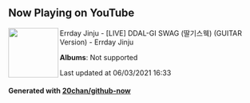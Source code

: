 ## Now Playing on YouTube

[<img align="left" width="100" src="https://yt3.ggpht.com/ytc/AAUvwnhmeMIsGnVRyMAIW--TU80Li2JrljxqEWHDCgejyg=s88-c-k-c0x00ffffff-no-rj-mo">](https://www.youtube.com/channel/UCjVqtrmq6vb31zaoy0I4Fkg)

Errday Jinju - [LIVE] DDAL-GI SWAG (딸기스웩) (GUITAR Version) - Errday Jinju

**Albums**: Not supported

Last updated at 06/03/2021 16:33

#### Generated with [20chan/github-now](https://github.com/20chan/github-now)
